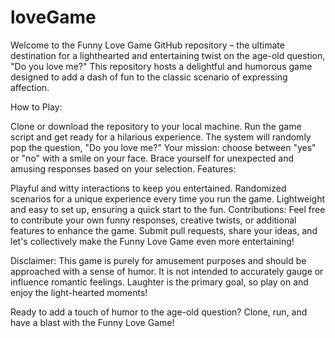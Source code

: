 # loveGame
Welcome to the Funny Love Game GitHub repository – the ultimate destination for a lighthearted and entertaining twist on the age-old question, "Do you love me?" This repository hosts a delightful and humorous game designed to add a dash of fun to the classic scenario of expressing affection.

How to Play:

Clone or download the repository to your local machine.
Run the game script and get ready for a hilarious experience.
The system will randomly pop the question, "Do you love me?"
Your mission: choose between "yes" or "no" with a smile on your face.
Brace yourself for unexpected and amusing responses based on your selection.
Features:

Playful and witty interactions to keep you entertained.
Randomized scenarios for a unique experience every time you run the game.
Lightweight and easy to set up, ensuring a quick start to the fun.
Contributions:
Feel free to contribute your own funny responses, creative twists, or additional features to enhance the game. Submit pull requests, share your ideas, and let's collectively make the Funny Love Game even more entertaining!

Disclaimer:
This game is purely for amusement purposes and should be approached with a sense of humor. It is not intended to accurately gauge or influence romantic feelings. Laughter is the primary goal, so play on and enjoy the light-hearted moments!

Ready to add a touch of humor to the age-old question? Clone, run, and have a blast with the Funny Love Game!
